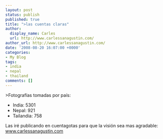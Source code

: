 ```yaml
---
layout: post
status: publish
published: true
title: ">las cuentas claras"
author:
  display_name: Carles
  url: http://www.carlessanagustin.com/
author_url: http://www.carlessanagustin.com/
date: '2008-08-20 16:07:00 +0000'
categories:
- My Blog
tags:
- india
- nepal
- thailand
comments: []
---
```

<p>>Fotograf&iacute;as tomadas por pa&iacute;s:
<ul>
<li>India: 5301</li>
<li>Nepal: 921</li>
<li>Tailandia: 758</li>
</ul>
<p>Las ir&eacute; publicando en cuentagotas para que la visi&oacute;n sea mas agradable:<a href="http://www.carlessanagustin.com/"> www.carlessanagustin.com</a></p>

